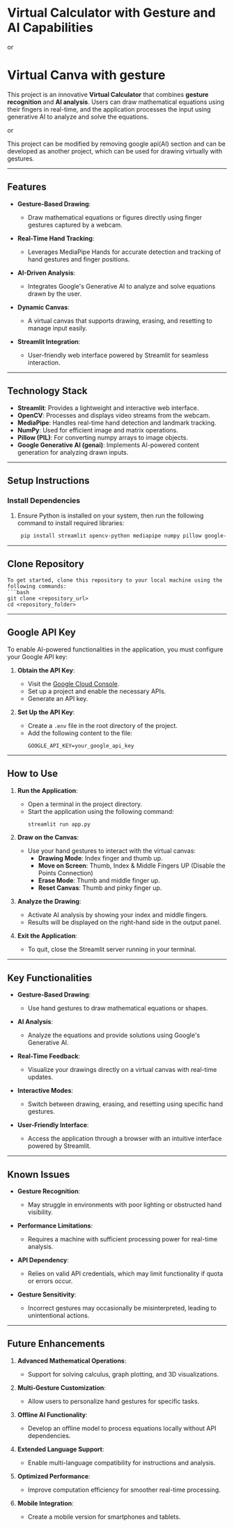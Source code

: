 # Virtual Calculator with Gesture and AI Capabilities
  or
# Virtual Canva with gesture

This project is an innovative **Virtual Calculator** that combines **gesture recognition** and **AI analysis**. Users can draw mathematical equations using their fingers in real-time, and the application processes the input using generative AI to analyze and solve the equations.  

or   

This project can be modified by removing google api(AI) section and can be developed as another project, which can be used for drawing virtually with gestures. 


---

## Features

- **Gesture-Based Drawing**:
  - Draw mathematical equations or figures directly using finger gestures captured by a webcam.
  
- **Real-Time Hand Tracking**:
  - Leverages MediaPipe Hands for accurate detection and tracking of hand gestures and finger positions.

- **AI-Driven Analysis**:
  - Integrates Google's Generative AI to analyze and solve equations drawn by the user.

- **Dynamic Canvas**:
  - A virtual canvas that supports drawing, erasing, and resetting to manage input easily.

- **Streamlit Integration**:
  - User-friendly web interface powered by Streamlit for seamless interaction.

---

## Technology Stack

- **Streamlit**: Provides a lightweight and interactive web interface.
- **OpenCV**: Processes and displays video streams from the webcam.
- **MediaPipe**: Handles real-time hand detection and landmark tracking.
- **NumPy**: Used for efficient image and matrix operations.
- **Pillow (PIL)**: For converting numpy arrays to image objects.
- **Google Generative AI (genai)**: Implements AI-powered content generation for analyzing drawn inputs.

---

## Setup Instructions

### Install Dependencies

1. Ensure Python is installed on your system, then run the following command to install required libraries:
    ```bash
     pip install streamlit opencv-python mediapipe numpy pillow google-generativeai streamlit-extras python-dotenv

---

## Clone Repository

    To get started, clone this repository to your local machine using the following commands:
    ```bash
    git clone <repository_url>
    cd <repository_folder>

---

## Google API Key

To enable AI-powered functionalities in the application, you must configure your Google API key:

1. **Obtain the API Key**:
   - Visit the [Google Cloud Console](https://console.cloud.google.com/).
   - Set up a project and enable the necessary APIs.
   - Generate an API key.

2. **Set Up the API Key**:
   - Create a `.env` file in the root directory of the project.
   - Add the following content to the file:
     ```
     GOOGLE_API_KEY=your_google_api_key
     ```

---

## How to Use

1. **Run the Application**:
   - Open a terminal in the project directory.
   - Start the application using the following command:
     ```bash
     streamlit run app.py
     ```

2. **Draw on the Canvas**:
   - Use your hand gestures to interact with the virtual canvas:
     - **Drawing Mode**: Index finger and thumb up.
     - **Move on Screen**: Thumb, Index & Middle Fingers UP (Disable the Points Connection)
     - **Erase Mode**: Thumb and middle finger up.
     - **Reset Canvas**: Thumb and pinky finger up.

3. **Analyze the Drawing**:
   - Activate AI analysis by showing your index and middle fingers.
   - Results will be displayed on the right-hand side in the output panel.

4. **Exit the Application**:
   - To quit, close the Streamlit server running in your terminal.

---

## Key Functionalities

- **Gesture-Based Drawing**:
  - Use hand gestures to draw mathematical equations or shapes.

- **AI Analysis**:
  - Analyze the equations and provide solutions using Google's Generative AI.

- **Real-Time Feedback**:
  - Visualize your drawings directly on a virtual canvas with real-time updates.

- **Interactive Modes**:
  - Switch between drawing, erasing, and resetting using specific hand gestures.

- **User-Friendly Interface**:
  - Access the application through a browser with an intuitive interface powered by Streamlit.

---

## Known Issues

- **Gesture Recognition**:
  - May struggle in environments with poor lighting or obstructed hand visibility.

- **Performance Limitations**:
  - Requires a machine with sufficient processing power for real-time analysis.

- **API Dependency**:
  - Relies on valid API credentials, which may limit functionality if quota or errors occur.

- **Gesture Sensitivity**:
  - Incorrect gestures may occasionally be misinterpreted, leading to unintentional actions.

---

## Future Enhancements

1. **Advanced Mathematical Operations**:
   - Support for solving calculus, graph plotting, and 3D visualizations.

2. **Multi-Gesture Customization**:
   - Allow users to personalize hand gestures for specific tasks.

3. **Offline AI Functionality**:
   - Develop an offline model to process equations locally without API dependencies.

4. **Extended Language Support**:
   - Enable multi-language compatibility for instructions and analysis.

5. **Optimized Performance**:
   - Improve computation efficiency for smoother real-time processing.

6. **Mobile Integration**:
   - Create a mobile version for smartphones and tablets.


